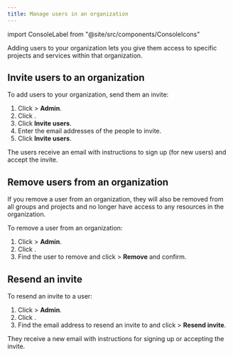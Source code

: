 ```yaml
---
title: Manage users in an organization
---
```


import ConsoleLabel from "@site/src/components/ConsoleIcons"

Adding users to your organization lets you give them access to specific projects and services within that organization.

## Invite users to an organization

To add users to your organization, send them an invite:

1.  Click <ConsoleLabel name="userinformation"/> > **Admin**.
1.  Click <ConsoleLabel name="users"/>.
1.  Click **Invite users**.
1.  Enter the email addresses of the people to invite.
1.  Click **Invite users**.

The users receive an email with instructions to sign up (for new users)
and accept the invite.

## Remove users from an organization

If you remove a user from an organization, they will also be removed
from all groups and projects and no longer have access to any resources
in the organization.

To remove a user from an organization:

1.  Click <ConsoleLabel name="userinformation"/> > **Admin**.
1.  Click <ConsoleLabel name="users"/>.
1.  Find the user to remove and click
    <ConsoleLabel name="actions"/> > **Remove** and confirm.

## Resend an invite

To resend an invite to a user:

1.  Click <ConsoleLabel name="userinformation"/> > **Admin**.
1.  Click <ConsoleLabel name="users"/>.
1.  Find the email address to resend an invite to and click
    <ConsoleLabel name="actions"/> > **Resend invite**.

They receive a new email with instructions for signing up or accepting the
invite.
